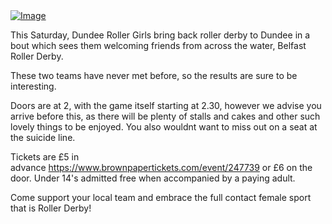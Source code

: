 <html><body><a href="http://scottishrollerderbyblog.com/2012/06/belfastfinished.jpg"><img class="size-full wp-image" src="http://scottishrollerderbyblog.com/2012/06/belfastfinished.jpg?w=487" alt="Image"></a>

This Saturday, Dundee Roller Girls bring back roller derby to Dundee in a bout which sees them welcoming friends from across the water, Belfast Roller Derby.

These two teams have never met before, so the results are sure to be interesting.

Doors are at 2, with the game itself starting at 2.30, however we advise you arrive before this, as there will be plenty of stalls and cakes and other such lovely things to be enjoyed. You also wouldnt want to miss out on a seat at the suicide line.

Tickets are £5 in advance <a href="https://www.brownpapertickets.com/event/247739" rel="nofollow nofollow" target="_blank">https://www.brownpapertickets.com/event/247739</a> or £6 on the door.
Under 14's admitted free when accompanied by a paying adult.

Come support your local team and embrace the full contact female sport that is Roller Derby!</body></html>
